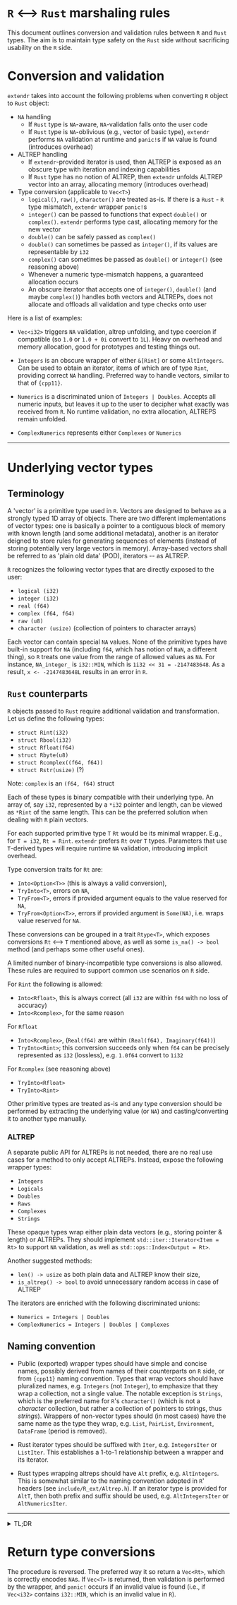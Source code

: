 # `R` <--> `Rust` marshaling rules

This document outlines conversion and validation rules between `R` and `Rust` types.
The aim is to maintain type safety on the `Rust` side without sacrificing usability on the `R` side.


# Conversion and validation 

`extendr` takes into account the following problems when converting `R` object to `Rust` object:

- `NA` handling
  - If `Rust` type is `NA`-aware, `NA`-validation falls onto the user code
  - If `Rust` type is `NA`-oblivious (e.g., vector of basic type), `extendr` performs `NA` validation at runtime and `panic!`s if `NA` value is found (introduces overhead)
- ALTREP handling
  - If `extendr`-provided iterator is used, then ALTREP is exposed as an obscure type with iteration and indexing capabilities
  - If `Rust` type has no notion of ALTREP, then `extendr` unfolds ALTREP vector into an array, allocating memory (introduces overhead)
- Type conversion (applicable to `Vec<T>`)
  - `logical()`, `raw()`, `character()` are treated as-is. If there is a `Rust` - `R` type mismatch, `extendr` wrapper `panic!`s
  - `integer()` can be passed to functions that expect `double()` or `complex()`. `extendr` performs type cast, allocating memory for the new vector
  - `double()` can be safely passed as `complex()` 
  - `double()` can sometimes be passed as `integer()`, if its values are representable by `i32`
  - `complex()` can sometimes be passed as `double()` or `integer()` (see reasoning above)
  - Whenever a numeric type-mismatch happens, a guaranteed allocation occurs
  - An obscure iterator that accepts one of `integer()`, `double()` (and maybe `complex()`) handles both vectors and ALTREPs, does not allocate and offloads all validation and type checks onto user


Here is a list of examples:
- `Vec<i32>` triggers `NA` validation, altrep unfolding, and type coercion if compatible (so `1.0` or `1.0 + 0i` convert to `1L`). Heavy on overhead and memory allocation, good for prototypes and testing things out.

- `Integers` is an obscure wrapper of either `&[Rint]` or some `AltIntegers`. Can be used to obtain an iterator, items of which are of type `Rint`, providing correct `NA` handling. Preferred way to handle vectors, similar to that of `{cpp11}`. 

- `Numerics` is a discriminated union of `Integers | Doubles`. Accepts all numeric inputs, but leaves it up to the user to decipher what exactly was received from `R`. No runtime validation, no extra allocation, ALTREPS remain unfolded. 
- `ComplexNumerics` represents either `Complexes` or `Numerics`


----------------------------------------------------------------------------

# Underlying vector types
## Terminology
A 'vector' is a primitive type used in `R`. Vectors are designed to behave as a strongly typed 1D array of objects. There are two different implementations of vector types: one is basically a pointer to a contiguous block of memory with known length (and some additional metadata), another is an iterator deigned to store rules for generating sequences of elements (instead of storing potentially very large vectors in memory). Array-based vectors shall be referred to as 'plain old data' (POD), iterators -- as ALTREP.

`R` recognizes the following vector types that are directly exposed to the user:
 - `logical (i32)`
 - `integer (i32)`
 - `real (f64)`
 - `complex (f64, f64)`
 - `raw (u8)`
 - `character (usize)` (collection of pointers to character arrays)

Each vector can contain special `NA` values. None of the primitive types have built-in support for `NA` (including `f64`, which has notion of `NaN`, a different thing), so `R` treats one value from the range of allowed values as `NA`. For instance, `NA_integer_` is `i32::MIN`, which is `1i32 << 31 = -2147483648`. As a result, `x <- -2147483648L` results in an error in `R`.

## `Rust` counterparts

`R` objects passed to `Rust` require additional validation and transformation. Let us define the following types:
- `struct Rint(i32)`
- `struct Rbool(i32)`
- `struct Rfloat(f64)`
- `struct Rbyte(u8)`
- `struct Rcomplex((f64, f64))`
- `struct Rstr(usize)` (?)

Note: `complex` is an `(f64, f64)` struct

Each of these types is binary compatible with their underlying type. An array of, say `i32`, represented by a `*i32` pointer and length, can be viewed as `*Rint` of the same length. 
This can be the preferred solution when dealing with `R` plain vectors.

For each supported primitive type `T` `Rt` would be its minimal wrapper. E.g., for `T = i32`, `Rt = Rint`.
`extendr` prefers `Rt` over `T` types. Parameters that use `T`-derived types will require runtime `NA` validation, introducing implicit overhead.

Type conversion traits for `Rt` are:
- `Into<Option<T>>` (this is always a valid conversion),
- `TryInto<T>`, errors on `NA`,
- `TryFrom<T>`, errors if provided argument equals to the value reserved for `NA`,
- `TryFrom<Option<T>>`, errors if provided argument is `Some(NA)`, i.e. wraps value reserved for `NA`. 

These conversions can be grouped in a trait `Rtype<T>`, which exposes conversions `Rt` <--> `T` mentioned above, as well as some `is_na() -> bool` method (and perhaps some other useful ones).

A limited number of binary-incompatible type conversions is also allowed. These rules are required to support common use scenarios on `R` side.

For `Rint` the following is allowed:
- `Into<Rfloat>`, this is always correct (all `i32` are within `f64` with no loss of accuracy)
- `Into<Rcomplex>`, for the same reason
  
For `Rfloat`
- `Into<Rcomplex>`, (`Real(f64)` are within `(Real(f64), Imaginary(f64))`)
- `TryInto<Rint>`; this conversion succeeds only when `f64` can be precisely represented as `i32` (lossless), e.g. `1.0f64` convert to `1i32`

For `Rcomplex` (see reasoning above)
- `TryInto<Rfloat>`
- `TryInto<Rint>`

Other primitive types are treated as-is and any type conversion should be performed by extracting the underlying value (or `NA`) and casting/converting it to another type manually.

### ALTREP

A separate public API for ALTREPs is not needed, there are no real use cases for a method to only accept ALTREPs. Instead, expose the following wrapper types:
- `Integers`
- `Logicals`
- `Doubles`
- `Raws`
- `Complexes`
- `Strings`


These opaque types wrap either plain data vectors (e.g., storing pointer & length) or ALTREPs. 
They should implement `std::iter::Iterator<Item = Rt>` to support `NA` validation, as well as `std::ops::Index<Output = Rt>`.

Another suggested methods:
- `len() -> usize` as both plain data and ALTREP know their size,
- `is_altrep() -> bool` to avoid unnecessary random access in case of ALTREP

The iterators are enriched with the following discriminated unions:
- `Numerics = Integers | Doubles`
- `ComplexNumerics = Integers | Doubles | Complexes`


## Naming convention
- Public (exported) wrapper types should have simple and concise names, possibly derived from names of their counterparts on `R` side, or from `{cpp11}` naming convention. Types that wrap vectors should have pluralized names, e.g. `Integers` (not `Integer`), to emphasize that they wrap a collection, not a single value. The notable exception is `Strings`, which is the preferred name for `R`'s `character()` (which is not a *character* collection, but rather a collection of pointers to strings, thus *strings*). Wrappers of non-vector types should (in most cases) have the same name as the type they wrap, e.g. `List`, `PairList`, `Environment`, `DataFrame` (period is removed).


- Rust iterator types should be suffixed with `Iter`, e.g. `IntegersIter` or `ListIter`. This establishes a 1-to-1 relationship between a wrapper and its iterator.


- Rust types wrapping altreps should have `Alt` prefix, e.g. `AltIntegers`. This is somewhat similar to the naming convention adopted in `R`' headers (see `include/R_ext/Altrep.h`). If an iterator type is provided for `AltT`, then both prefix and suffix should be used, e.g. `AltIntegersIter` or `AltNumericsIter`.




-----------------------------------------------------------------------------------------------
<details>
<summary> TL;DR </summary>
Here is a set of functions with different parameter types and allowed arguments.

1. Default (aka comfortable on both ends)
```Rust
#[extendr]
fn fn_1(x : Vec<i32>)
```
| `R` type               | Allocation  | Coercion | Error            | Validation         |
| ---------------------- | ----------- | -------- | ---------------- | ------------------ |
| `integer()`            | Yes         | No       |  If `NA` found   | Runtime            |
| `altrep_integer()`     | Yes         | No       |  If `NA` found   | Runtime            |
| `real()` / `complex()` | Yes         | Yes      |  If `NA` found   | Runtime            |

2. Close to metal (aka performance)
```Rust
#[extendr]
fn fn_2(x : ComplexNumerics)
```
| `R` type               | Allocation  | Coercion | Error            | Validation  |
| ---------------------- | ----------- | -------- | ---------------- | ----------- |
| `integer()`            | No          | No       |  No              | User        |
| `altrep_integer()`     | No          | No       |  No              | User        |
| `double()`             | No          | No       |  No              | User        |
| `altrep_double()`      | No          | No       |  No              | User        |
| `complex()`            | No          | No       |  No              | User        |
| `altrep_complex()`     | No          | No       |  No              | User        |




</details>

# Return type conversions
The procedure is reversed. The preferred way it so return a `Vec<Rt>`, which is correctly encodes `NA`s. If `Vec<T>` is returned, then validation is performed by the wrapper, and `panic!` occurs if an invalid value is found (i.e., if `Vec<i32>` contains `i32::MIN`, which is an invalid value in `R`).
